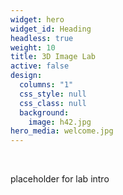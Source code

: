 ```yaml
---
widget: hero
widget_id: Heading
headless: true
weight: 10
title: 3D Image Lab
active: false
design:
  columns: "1"
  css_style: null
  css_class: null
  background:
    image: h42.jpg
hero_media: welcome.jpg
---
```

<br>

placeholder for lab intro